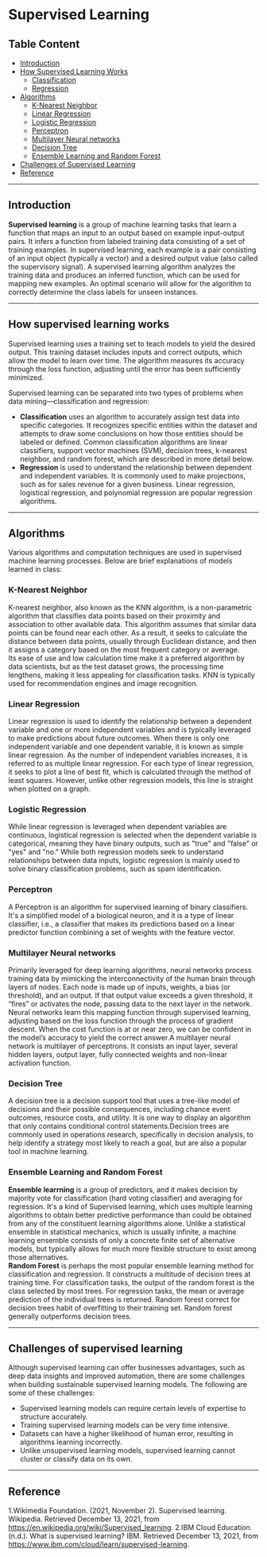 # Supervised Learning

## Table Content
* [Introduction](#Introduction)
* [How Supervised Learning Works](#supervised)
    - [Classification](#supervised)
    - [Regression](#supervised)
* [Algorithms](#Algorithms)
    - [K-Nearest Neighbor](#neighbor)
    - [Linear Regression](#Linear)
    - [Logistic Regression](#Logistic)
    - [Perceptron](#Perceptron)
    - [Multilayer Neural networks](#Multiple)
    - [Decision Tree](#Decision)
    - [Ensemble Learning and Random Forest](#Ensemble)
* [Challenges of Supervised Learning](#Challenges)
* [Reference](#Reference)

---
## Introduction  <a class="anchor" id="Introduction"></a>
**Supervised learning** is a group of machine learning tasks that learn a function that maps an input to an output based on example input-output pairs. It infers a function from labeled training data consisting of a set of training examples. In supervised learning, each example is a pair consisting of an input object (typically a vector) and a desired output value (also called the supervisory signal). A supervised learning algorithm analyzes the training data and produces an inferred function, which can be used for mapping new examples. An optimal scenario will allow for the algorithm to correctly determine the class labels for unseen instances. 

---
## How supervised learning works <a class="anchor" id="supervised"></a>

Supervised learning uses a training set to teach models to yield the desired output. This training dataset includes inputs and correct outputs, which allow the model to learn over time. The algorithm measures its accuracy through the loss function, adjusting until the error has been sufficiently minimized.

Supervised learning can be separated into two types of problems when data mining—classification and regression:

* **Classification** uses an algorithm to accurately assign test data into specific categories. It recognizes specific entities within the dataset and attempts to draw some conclusions on how those entities should be labeled or defined. Common classification algorithms are linear classifiers, support vector machines (SVM), decision trees, k-nearest neighbor, and random forest, which are described in more detail below.
* **Regression** is used to understand the relationship between dependent and independent variables. It is commonly used to make projections, such as for sales revenue for a given business. Linear regression, logistical regression, and polynomial regression are popular regression algorithms.

---
## Algorithms <a class="anchor" id="Algorithms"></a>

Various algorithms and computation techniques are used in supervised machine learning processes. Below are brief explanations of models learned in class:

### K-Nearest Neighbor <a class="anchor" id="neighbor"></a>
K-nearest neighbor, also known as the KNN algorithm, is a non-parametric algorithm that classifies data points based on their proximity and association to other available data. This algorithm assumes that similar data points can be found near each other. As a result, it seeks to calculate the distance between data points, usually through Euclidean distance, and then it assigns a category based on the most frequent category or average.  
Its ease of use and low calculation time make it a preferred algorithm by data scientists, but as the test dataset grows, the processing time lengthens, making it less appealing for classification tasks. KNN is typically used for recommendation engines and image recognition.  

### Linear Regression <a class="anchor" id="Linear"></a>
Linear regression is used to identify the relationship between a dependent variable and one or more independent variables and is typically leveraged to make predictions about future outcomes. When there is only one independent variable and one dependent variable, it is known as simple linear regression. As the number of independent variables increases, it is referred to as multiple linear regression. For each type of linear regression, it seeks to plot a line of best fit, which is calculated through the method of least squares. However, unlike other regression models, this line is straight when plotted on a graph.

### Logistic Regression <a class="anchor" id="Logistic"></a>
While linear regression is leveraged when dependent variables are continuous, logistical regression is selected when the dependent variable is categorical, meaning they have binary outputs, such as "true" and "false" or "yes" and "no." While both regression models seek to understand relationships between data inputs, logistic regression is mainly used to solve binary classification problems, such as spam identification.

### Perceptron <a class="anchor" id="Perceptron"></a>
A Perceptron is an algorithm for supervised learning of binary classifiers. It's a simplified model of a biological neuron, and it is a type of linear classifier, i.e., a classifier that makes its predictions based on a linear predictor function combining a set of weights with the feature vector.

### Multilayer Neural networks <a class="anchor" id="Multiple"></a>
Primarily leveraged for deep learning algorithms, neural networks process training data by mimicking the interconnectivity of the human brain through layers of nodes. Each node is made up of inputs, weights, a bias (or threshold), and an output. If that output value exceeds a given threshold, it “fires” or activates the node, passing data to the next layer in the network. Neural networks learn this mapping function through supervised learning, adjusting based on the loss function through the process of gradient descent. When the cost function is at or near zero, we can be confident in the model’s accuracy to yield the correct answer.A multilayer neural network is multilayer of perceptrons. It consists an input layer, several hidden layers, output layer, fully connected weights and non-linear activation function. 

### Decision Tree <a class="anchor" id="Decision"></a>
A decision tree is a decision support tool that uses a tree-like model of decisions and their possible consequences, including chance event outcomes, resource costs, and utility. It is one way to display an algorithm that only contains conditional control statements.Decision trees are commonly used in operations research, specifically in decision analysis, to help identify a strategy most likely to reach a goal, but are also a popular tool in machine learning.  

### Ensemble Learning and Random Forest <a class="anchor" id="Ensemble"></a>  
**Ensemble learrning** is a group of predictors, and it makes decision by majority vote for classification (hard voting classifier) and averaging for regression. It's a kind of Supervised learning, which uses multiple learning algorithms to obtain better predictive performance than could be obtained from any of the constituent learning algorithms alone. Unlike a statistical ensemble in statistical mechanics, which is usually infinite, a machine learning ensemble consists of only a concrete finite set of alternative models, but typically allows for much more flexible structure to exist among those alternatives.  
**Random Forest** is perhaps the most popular ensemble learning method for classification and regression. It constructs a multitude of decision trees at training time. For classification tasks, the output of the random forest is the class selected by most trees. For regression tasks, the mean or average prediction of the individual trees is returned. Random forest correct for decision trees habit of overfitting to their training set. Random forest generally outperforms decision trees.  

---
<a class="anchor" id="Challenges"></a>
## Challenges of supervised learning
Although supervised learning can offer businesses advantages, such as deep data insights and improved automation, there are some challenges when building sustainable supervised learning models. The following are some of these challenges:

* Supervised learning models can require certain levels of expertise to structure accurately.
* Training supervised learning models can be very time intensive.
* Datasets can have a higher likelihood of human error, resulting in algorithms learning incorrectly.
* Unlike unsupervised learning models, supervised learning cannot cluster or classify data on its own.

---
<a class="anchor" id="Reference"></a>
## Reference
1.Wikimedia Foundation. (2021, November 2). Supervised learning. Wikipedia. Retrieved December 13, 2021, from https://en.wikipedia.org/wiki/Supervised_learning. 
2.IBM Cloud Education. (n.d.). What is supervised learning? IBM. Retrieved December 13, 2021, from https://www.ibm.com/cloud/learn/supervised-learning. 
